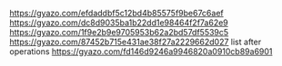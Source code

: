 https://gyazo.com/efdaddbf5c12bd4b85575f9be67c6aef
https://gyazo.com/dc8d9035ba1b22dd1e98464f2f7a62e9
https://gyazo.com/1f9e2b9e9705953b62a2bd57df5539c5
https://gyazo.com/87452b715e431ae38f27a2229662d027
list after operations https://gyazo.com/fd146d9246a9946820a0910cb89a6901
